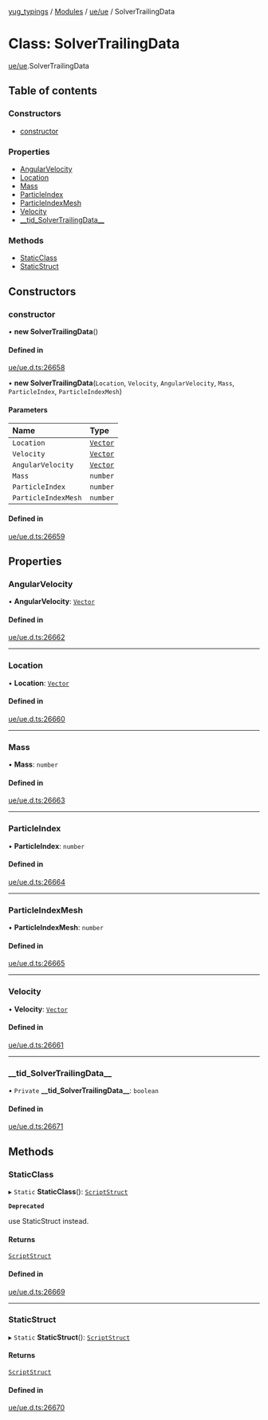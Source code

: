 [yug_typings](../README.md) / [Modules](../modules.md) / [ue/ue](../modules/ue_ue.md) / SolverTrailingData

# Class: SolverTrailingData

[ue/ue](../modules/ue_ue.md).SolverTrailingData

## Table of contents

### Constructors

- [constructor](ue_ue.SolverTrailingData.md#constructor)

### Properties

- [AngularVelocity](ue_ue.SolverTrailingData.md#angularvelocity)
- [Location](ue_ue.SolverTrailingData.md#location)
- [Mass](ue_ue.SolverTrailingData.md#mass)
- [ParticleIndex](ue_ue.SolverTrailingData.md#particleindex)
- [ParticleIndexMesh](ue_ue.SolverTrailingData.md#particleindexmesh)
- [Velocity](ue_ue.SolverTrailingData.md#velocity)
- [\_\_tid\_SolverTrailingData\_\_](ue_ue.SolverTrailingData.md#__tid_solvertrailingdata__)

### Methods

- [StaticClass](ue_ue.SolverTrailingData.md#staticclass)
- [StaticStruct](ue_ue.SolverTrailingData.md#staticstruct)

## Constructors

### constructor

• **new SolverTrailingData**()

#### Defined in

[ue/ue.d.ts:26658](https://github.com/YugMetaverse/yug_typings/blob/25cad34/ue/ue.d.ts#L26658)

• **new SolverTrailingData**(`Location`, `Velocity`, `AngularVelocity`, `Mass`, `ParticleIndex`, `ParticleIndexMesh`)

#### Parameters

| Name | Type |
| :------ | :------ |
| `Location` | [`Vector`](ue_ue_s.Vector.md) |
| `Velocity` | [`Vector`](ue_ue_s.Vector.md) |
| `AngularVelocity` | [`Vector`](ue_ue_s.Vector.md) |
| `Mass` | `number` |
| `ParticleIndex` | `number` |
| `ParticleIndexMesh` | `number` |

#### Defined in

[ue/ue.d.ts:26659](https://github.com/YugMetaverse/yug_typings/blob/25cad34/ue/ue.d.ts#L26659)

## Properties

### AngularVelocity

• **AngularVelocity**: [`Vector`](ue_ue_s.Vector.md)

#### Defined in

[ue/ue.d.ts:26662](https://github.com/YugMetaverse/yug_typings/blob/25cad34/ue/ue.d.ts#L26662)

___

### Location

• **Location**: [`Vector`](ue_ue_s.Vector.md)

#### Defined in

[ue/ue.d.ts:26660](https://github.com/YugMetaverse/yug_typings/blob/25cad34/ue/ue.d.ts#L26660)

___

### Mass

• **Mass**: `number`

#### Defined in

[ue/ue.d.ts:26663](https://github.com/YugMetaverse/yug_typings/blob/25cad34/ue/ue.d.ts#L26663)

___

### ParticleIndex

• **ParticleIndex**: `number`

#### Defined in

[ue/ue.d.ts:26664](https://github.com/YugMetaverse/yug_typings/blob/25cad34/ue/ue.d.ts#L26664)

___

### ParticleIndexMesh

• **ParticleIndexMesh**: `number`

#### Defined in

[ue/ue.d.ts:26665](https://github.com/YugMetaverse/yug_typings/blob/25cad34/ue/ue.d.ts#L26665)

___

### Velocity

• **Velocity**: [`Vector`](ue_ue_s.Vector.md)

#### Defined in

[ue/ue.d.ts:26661](https://github.com/YugMetaverse/yug_typings/blob/25cad34/ue/ue.d.ts#L26661)

___

### \_\_tid\_SolverTrailingData\_\_

• `Private` **\_\_tid\_SolverTrailingData\_\_**: `boolean`

#### Defined in

[ue/ue.d.ts:26671](https://github.com/YugMetaverse/yug_typings/blob/25cad34/ue/ue.d.ts#L26671)

## Methods

### StaticClass

▸ `Static` **StaticClass**(): [`ScriptStruct`](ue_ue.ScriptStruct.md)

**`Deprecated`**

use StaticStruct instead.

#### Returns

[`ScriptStruct`](ue_ue.ScriptStruct.md)

#### Defined in

[ue/ue.d.ts:26669](https://github.com/YugMetaverse/yug_typings/blob/25cad34/ue/ue.d.ts#L26669)

___

### StaticStruct

▸ `Static` **StaticStruct**(): [`ScriptStruct`](ue_ue.ScriptStruct.md)

#### Returns

[`ScriptStruct`](ue_ue.ScriptStruct.md)

#### Defined in

[ue/ue.d.ts:26670](https://github.com/YugMetaverse/yug_typings/blob/25cad34/ue/ue.d.ts#L26670)
